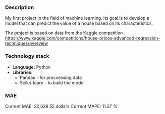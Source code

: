 ### Description

My first project in the field of machine learning. Its goal is to develop a model that can predict the value of a house based on its characteristics.

The project is based on data from the Kaggle competition https://www.kaggle.com/competitions/house-prices-advanced-regression-techniques/overview

### Technology stack

*   **Language:** Python
*   **Libraries:**
    *   Pandas - for proccessing data
    *   Scikit-learn - to build the model

### MAE

Current MAE: 20,628.55 dollars 
Current MAPE: 11.37 %